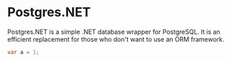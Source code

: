 # Postgres.NET
Postgres.NET is a simple .NET database wrapper for PostgreSQL. It is an efficient replacement for those who don't want to use an ORM framework.

```C#
var a = 1;
```

